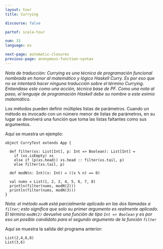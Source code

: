 ```yaml
---
layout: tour
title: Currying

discourse: false

partof: scala-tour

num: 15
language: es

next-page: automatic-closures
previous-page: anonymous-function-syntax
---
```


_Nota de traducción: Currying es una técnica de programación funcional nombrada en honor al matemático y lógico Haskell Curry. Es por eso que no se intentará hacer ninguna traducción sobre el término Currying. Entiendase este como una acción, técnica base de PF. Como una nota al paso, el lenguaje de programación Haskell debe su nombre a este eximio matemático._

Los métodos pueden definir múltiples listas de parámetros. Cuando un método es invocado con un número menor de listas de parámetros, en su lugar se devolverá una función que toma las listas faltantes como sus argumentos.

Aquí se muestra un ejemplo:

    object CurryTest extends App {

      def filter(xs: List[Int], p: Int => Boolean): List[Int] =
        if (xs.isEmpty) xs
        else if (p(xs.head)) xs.head :: filter(xs.tail, p)
        else filter(xs.tail, p)

      def modN(n: Int)(x: Int) = ((x % n) == 0)

      val nums = List(1, 2, 3, 4, 5, 6, 7, 8)
      println(filter(nums, modN(2)))
      println(filter(nums, modN(3)))
    }

_Nota: el método `modN` está parcialmente aplicado en las dos llamadas a `filter`; esto significa que solo su primer argumento es realmente aplicado. El término `modN(2)` devuelve una función de tipo `Int => Boolean` y es por eso un posible candidato para el segundo argumento de la función `filter`_

Aquí se muestra la salida del programa anterior:

    List(2,4,6,8)
    List(3,6)
